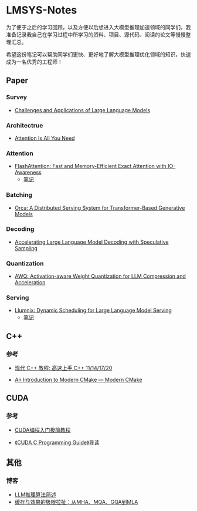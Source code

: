 # LMSYS-Notes
为了便于之后的学习回顾，以及方便以后想进入大模型推理加速领域的同学们，我准备记录我自己在学习过程中所学习的资料、项目、源代码、阅读的论文等慢慢整理汇总。

希望这份笔记可以帮助同学们更快、更好地了解大模型推理优化领域的知识，快速成为一名优秀的工程师！

## Paper

### Survey

- [Challenges and Applications of Large Language Models](https://arxiv.org/abs/2307.10169)

### Architectrue

- [Attention Is All You Need](https://arxiv.org/abs/1706.03762)

### Attention

- [FlashAttention: Fast and Memory-Efficient Exact Attention with IO-Awareness](https://arxiv.org/abs/2205.14135)
   - [笔记](./Paper/FlashAttention)

### Batching

- [Orca: A Distributed Serving System for Transformer-Based Generative Models](https://www.usenix.org/conference/osdi22/presentation/yu)

### Decoding

- [Accelerating Large Language Model Decoding with Speculative Sampling](https://arxiv.org/abs/2302.01318)

### Quantization

- [AWQ: Activation-aware Weight Quantization for LLM Compression and Acceleration](https://arxiv.org/abs/2306.00978)

### Serving

- [Llumnix: Dynamic Scheduling for Large Language Model Serving](https://arxiv.org/abs/2406.03243)
   - [笔记](./Paper/Llumnix)

## C++

### 参考

- [现代 C++ 教程: 高速上手 C++ 11/14/17/20](https://changkun.de/modern-cpp/)

- [An Introduction to Modern CMake — Modern CMake](https://cliutils.gitlab.io/modern-cmake/README.html)

## CUDA

### 参考

- [CUDA编程入门极简教程](https://zhuanlan.zhihu.com/p/34587739)

- [《CUDA C Programming Guide》导读](https://zhuanlan.zhihu.com/p/53773183)

## 其他

### 博客

- [LLM推理算法简述](https://zhuanlan.zhihu.com/p/685794495)
- [缓存与效果的极限拉扯：从MHA、MQA、GQA到MLA](https://kexue.fm/archives/10091)
